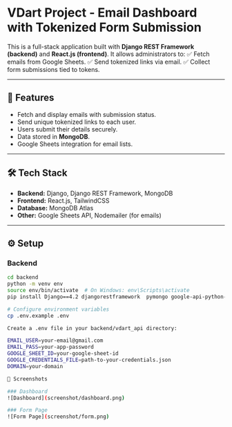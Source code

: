 # VDart Project - Email Dashboard with Tokenized Form Submission

This is a full-stack application built with **Django REST Framework (backend)** and **React.js (frontend)**.
It allows administrators to:
✅ Fetch emails from Google Sheets.
✅ Send tokenized links via email.
✅ Collect form submissions tied to tokens.

---

## 🚀 Features
- Fetch and display emails with submission status.
- Send unique tokenized links to each user.
- Users submit their details securely.
- Data stored in **MongoDB**.
- Google Sheets integration for email lists.

---

## 🛠 Tech Stack
- **Backend:** Django, Django REST Framework, MongoDB
- **Frontend:** React.js, TailwindCSS
- **Database:** MongoDB Atlas
- **Other:** Google Sheets API, Nodemailer (for emails)

---

## ⚙️ Setup

### Backend
```bash
cd backend
python -m venv env
source env/bin/activate  # On Windows: env\Scripts\activate
pip install Django==4.2 djangorestframework  pymongo google-api-python-client google-auth python-dotenv corsheaders

# Configure environment variables
cp .env.example .env

Create a .env file in your backend/vdart_api directory:

EMAIL_USER=your-email@gmail.com
EMAIL_PASS=your-app-password
GOOGLE_SHEET_ID=your-google-sheet-id
GOOGLE_CREDENTIALS_FILE=path-to-your-credentials.json
DOMAIN=your-domain

📸 Screenshots

### Dashboard
![Dashboard](screenshot/dashboard.png)

### Form Page
![Form Page](screenshot/form.png)
